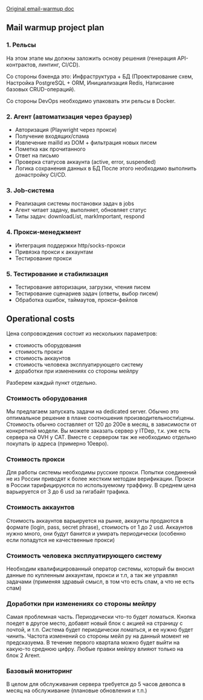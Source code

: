  [Original email-warmup doc](./2025-06-18-email-warmup)
## Mail warmup project plan
### 1. Рельсы
На этом этапе мы должны заложить основу решения (генерация API-контрактов, линтинг, CI/CD). 

Со стороны бэкенда это: Инфраструктура + БД (Проектирование схем, Настройка PostgreSQL + ORM, Инициализация Redis, Написание базовых CRUD-операций).

Со стороны DevOps необходимо упаковать эти рельсы в Docker.

### 2. Агент (автоматизация через браузер)

- Авторизация (Playwright через прокси)    
- Получение входящих/спама
- Извлечение mailId из DOM + фильтрация новых писем
- Пометка как прочитанного
- Ответ на письмо
- Проверка статусов аккаунта (active, error, suspended)
- Логика сохранения данных в БД После этого необходимо выполнить донастройку CI/CD.    
### 3. Job-система

- Реализация системы постановки задач в jobs
- Агент читает задачу, выполняет, обновляет статус
- Типы задач: downloadList, markImportant, respond

### 4. Прокси-менеджмент

- Интеграция поддержки http/socks-прокси
- Привязка прокси к аккаунтам
- Тестирование прокси

### 5. Тестирование и стабилизация

- Тестирование авторизации, загрузки, чтения писем
- Тестирование сценариев задач (ответы, выбор писем)
- Обработка ошибок, таймаутов, прокси-фейлов

## Operational costs
Цена сопровождения состоит из нескольких параметров:
- стоимость оборудования
- стоимость прокси
- стоимость аккаунтов
- стоимость человека эксплуатирующего систему
- доработки при изменениях со стороны мейлру

Разберем каждый пункт отдельно.
### Стоимость оборудования
Мы предлагаем запускать задачи на dedicated server. Обычно это оптимальное решение в плане соотношения производительности\цены. Стоимость обычно составляет от 120 до 200e в месяц, в зависимости от конкретной модели. Вы можете заказать сервер у ITDep, т.к. уже есть сервера на OVH у CAT. Вместe с сервером так же необходимо отдельно покупать ip адреса (примерно 10евро).

### Стоимость прокси
Для работы системы необходимы русские прокси. Попытки соединений не из России приводят к более жестким методам верификации. Прокси в России тарифицируются по используемому траффику. В среднем цена варьируется от 3 до 6 usd за гигабайт трафика.

### Стоимость аккаунтов
Стоимость аккаунтов варьируется на рынке, аккаунты продаются в формате (login, pass, secret phrase), стоимость от 1 до 2 usd. Аккаунтов нужно много, они будут банится и умирать периодически (особенно если попадутся не качественные прокси)

### Стоимость человека эксплуатирующего систему
Необходим квалифицированный оператор системы, который бы вносил данные по купленным аккаунтам, прокси и т.п, а так же управлял задачами (применяя здравый смысл, в том что есть спам, а что не есть спам)

### Доработки при изменениях со стороны мейлру
Самая проблемная часть. Периодически что-то будет ломаться. Кнопка поедет в другое место, добавят новый блок с акцией на страницу с почтой, и т.п. Система будет периодически ломаться, и ее нужно будет чинить. Частота изменений со стороны мейл ру на данный момент не предсказуема. В течение первого квартала можно будет выйти на какую-то среднюю цифру. Любые правки мейлру влияют только на блок 2 Агент.

### Базовый мониторинг
В целом для обслуживания сервера требуется до 5 часов девопса в месяц на обслуживание (плановые обновления и т.п.)